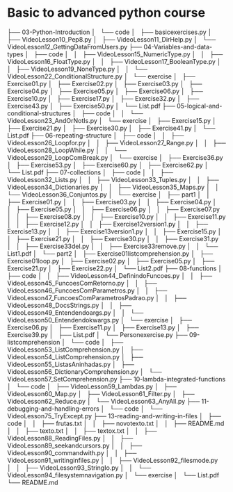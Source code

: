 # Basic to advanced python course

├── 03-Python-Introduction
│   └── code
│       ├── basicexercises.py
│       ├── VideoLesson10_Pep8.py
│       ├── VideoLesson11_DirHelp.py
│       └── VideoLesson12_GettingDataFromUsers.py
├── 04-Variables-and-data-types
│   ├── code
│   │   ├── VideoLesson15_NumericType.py
│   │   ├── VideoLesson16_FloatType.py
│   │   ├── VideoLesson17_BooleanType.py
│   │   ├── VideoLesson19_NoneType.py
│   │   └── VideoLesson22_ConditionalStructure.py
│   └── exercise
│       ├── Exercise01.py
│       ├── Exercise02.py
│       ├── Exercise03.py
│       ├── Exercise04.py
│       ├── Exercise05.py
│       ├── Exercise06.py
│       ├── Exercise10.py
│       ├── Exercise17.py
│       ├── Exercise32.py
│       ├── Exercise43.py
│       ├── Exercise50.py
│       └── List.pdf
├── 05-logical-and-conditional-structures
│   ├── code
│   │   └── VideoLesson23_AndOrNotIs.py
│   └── exercise
│       ├── Exercise15.py
│       ├── Exercise21.py
│       ├── Exercise30.py
│       ├── Exercise41.py
│       └── List.pdf
├── 06-repeating-structure
│   ├── code
│   │   ├── VideoLesson26_Loopfor.py
│   │   ├── VideoLesson27_Range.py
│   │   ├── VideoLesson28_LoopWhile.py
│   │   └── VideoLesson29_LoopComBreak.py
│   └── exercise
│       ├── Exercise36.py
│       ├── Exercise53.py
│       ├── Exercise60.py
│       ├── Exercise62.py
│       └── List.pdf
├── 07-collections
│   ├── code
│   │   ├── VideoLesson32_Lists.py
│   │   ├── VideoLesson33_Tuples.py
│   │   ├── VideoLesson34_Dictionaries.py
│   │   ├── VideoLesson35_Maps.py
│   │   └── VideoLesson36_Conjuntos.py
│   └── exercise
│       ├── part1
│       │   ├── Exercise01.py
│       │   ├── Exercise03.py
│       │   ├── Exercise04.py
│       │   ├── Exercise05.py
│       │   ├── Exercise06.py
│       │   ├── Exercise07.py
│       │   ├── Exercise08.py
│       │   ├── Exercise10.py
│       │   ├── Exercise11.py
│       │   ├── Exercise12.py
│       │   ├── Exercise12version1.py
│       │   ├── Exercise13.py
│       │   ├── Exercise13version1.py
│       │   ├── Exercise15.py
│       │   ├── Exercise21.py
│       │   ├── Exercise30.py
│       │   ├── Exercise31.py
│       │   ├── Exercise33del.py
│       │   ├── Exercise33remove.py
│       │   └── List1.pdf
│       └── part2
│           ├── Exercise01listcomprehension.py
│           ├── Exercise01loop.py
│           ├── Exercise02.py
│           ├── Exercise05.py
│           ├── Exercise21.py
│           ├── Exercise22.py
│           └── List2.pdf
├── 08-functions
│   ├── code
│   │   ├── VideoLesson44_DefinindoFuncoes.py
│   │   ├── VideoLesson45_FuncoesComRetorno.py
│   │   ├── VideoLesson46_FuncoesComParametros.py
│   │   ├── VideoLesson47_FuncoesComParametrosPadrao.py
│   │   ├── VideoLesson48_DocsStrings.py
│   │   ├── VideoLesson49_Entendendoargs.py
│   │   └── VideoLesson50_Entendendokwargs.py
│   └── exercise
│       ├── Exercise06.py
│       ├── Exercise11.py
│       ├── Exercise13.py
│       ├── Exercise39.py
│       ├── List.pdf
│       └── Personexercise.py
├── 09-listcomprehension
│   └── code
│       ├── VideoLesson53_ListComprehension.py
│       ├── VideoLesson54_ListComprehension.py
│       ├── VideoLesson55_ListasAninhadas.py
│       ├── VideoLesson56_DictionaryComprehension.py
│       └── VideoLesson57_SetComprehension.py
├── 10-lambda-integrated-functions
│   └── code
│       ├── VideoLesson59_Lambdas.py
│       ├── VideoLesson60_Map.py
│       ├── VideoLesson61_Filter.py
│       ├── VideoLesson62_Reduce.py
│       └── VideoLesson63_AnyAll.py
├── 11-debugging-and-handling-errors
│   └── code
│       └── VideoLesson75_TryExcept.py
├── 13-reading-and-writing-in-files
│   ├── code
│   │   ├── frutas.txt
│   │   ├── novotexto.txt
│   │   ├── README.md
│   │   ├── texto.txt
│   │   ├── textox.txt
│   │   ├── VideoLesson88_ReadingFiles.py
│   │   ├── VideoLesson89_seekandcursors.py
│   │   ├── VideoLesson90_commandwith.py
│   │   ├── VideoLesson91_writinginfiles.py
│   │   ├── VideoLesson92_filesmode.py
│   │   ├── VideoLesson93_StringIo.py
│   │   └── VideoLesson94_filesystemnavigation.py
│   └── exercise
│       └── List.pdf
└── README.md
